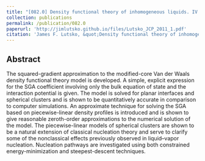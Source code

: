 ```yaml
---
title: "[082.0] Density functional theory of inhomogeneous liquids. IV. Squared-gradient approximation and classical nucleation theory"
collection: publications
permalink: /publication/082.0
paperurl: 'http://jimlutsko.github.io/files/Lutsko_JCP_2011_1.pdf'
citation: 'James F. Lutsko, &quot;Density functional theory of inhomogeneous liquids. IV. Squared-gradient approximation and classical nucleation theory&quot;, <i>J. of Chemical Physics</i>, <strong>134</strong>, 164501 (2011)'
---
```

Abstract
---
The squared-gradient approximation to the modified-core Van der Waals density functional theory model is developed. A simple, explicit expression for the SGA coefficient involving only the bulk equation of state and the interaction potential is given. The model is solved for planar interfaces and spherical clusters and is shown to be quantitatively accurate in comparison to computer simulations. An approximate technique for solving the SGA based on piecewise-linear density profiles is introduced and is shown to give reasonable zeroth-order approximations to the numerical solution of the model. The piecewise-linear models of spherical clusters are shown to be a natural extension of classical nucleation theory and serve to clarify some of the nonclassical effects previously observed in liquid–vapor nucleation. Nucleation pathways are investigated using both constrained energy-minimization and steepest-descent techniques.
